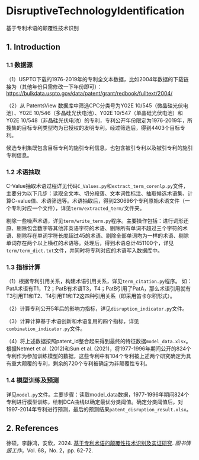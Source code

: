 # DisruptiveTechnologyIdentification
基于专利术语的颠覆性技术识别

## 1. Introduction
### 1.1 数据源
（1）USPTO下载的1976-2019年的专利全文本数据，比如2004年数据的下载链接为（其他年份只需修改一下年份即可）：
https://bulkdata.uspto.gov/data/patent/grant/redbook/fulltext/2004/

（2）从 PatentsView 数据库中筛选CPC分类号为Y02E 10/545（微晶硅光伏电池）、Y02E 10/546（多晶硅光伏电池）、Y02E 10/547（单晶硅光伏电池）和Y02E 10/548（非晶硅光伏电池）的专利，专利公开年份限定为1976-2019年，所搜集的目标专利类型均为已授权的发明专利。经过筛选后，得到4403个目标专利。

候选专利集既包含目标专利的施引专利信息，也包含被引专利以及被引专利的施引专利信息。

### 1.2 术语抽取
C-Value抽取术语过程详见代码```C_Values.py```和```extract_term_corenlp.py```文件，主要分为以下几步：读取全文本、切分段落、文本词性标注、抽取候选术语集、计算C-value值、术语筛选等。术语抽取后，得到230696个专利原始术语文件（一个专利对应一个文件），详见```term/extracted_term/```文件夹。

剔除一些噪声术语，详见```term/write_term.py```程序。主要操作包括：进行词形还原、剔除包含数字等其他非英语字符的术语、剔除所有单词不超过三个字符的术语、剔除存在单词字符长度超过45的术语、剔除全部单词均为一样的术语、剔除单词存在两个以上横杠的术语等。处理后，得到术语总计451100个，详见```term/term_dict.txt```文件，并同时将专利对应的术语写入数据库中。

### 1.3 指标计算
（1）根据专利引用关系，构建术语引用关系，详见```term_citation.py```程序。
如：PatA术语有T1，T2；PatB有术语T3，T4；PatB引用了PatA，那么术语引用就有T3引用T1和T2、T4引用T1和T2这四种引用关系（即采用笛卡尔积形式）。

（2）计算专利公开5年后的影响力指标，详见```disruption_indicator.py```文件。

（3）计算计算基于术语创新和术语复用的四个指标，详见```combination_indicator.py```文件。

（4）将上述数据按照patent_id整合起来得到最终的特征数据```model_data.xlsx```。根据Netmet et al. (2012)和Sun et al. (2021)，将1977-1996年期间公开的824个专利作为参加训练模型的数据，这些专利中有104个专利被上述两个研究确定为具有重大颠覆的专利，剩余的720个专利被确定为非颠覆性专利。

### 1.4 模型训练及预测
详见```model.py```文件。主要步骤：读取model_data数据，1977-1996年期间824个专利进行模型训练，绘制DCA曲线以确定最优分类阈值。确定分类阈值后，对1997-2014年专利进行预测，最后的预测结果```patent_disruption_result.xlsx```。
## 2. References
徐硕，李静鸿，安欣，2024. [基于专利术语的颠覆性技术识别及实证研究](https://doi.org/10.13266/j.issn.0252-3116.2024.02.006). *图书情报工作*，Vol. 68，No. 2，pp. 62-72. 
